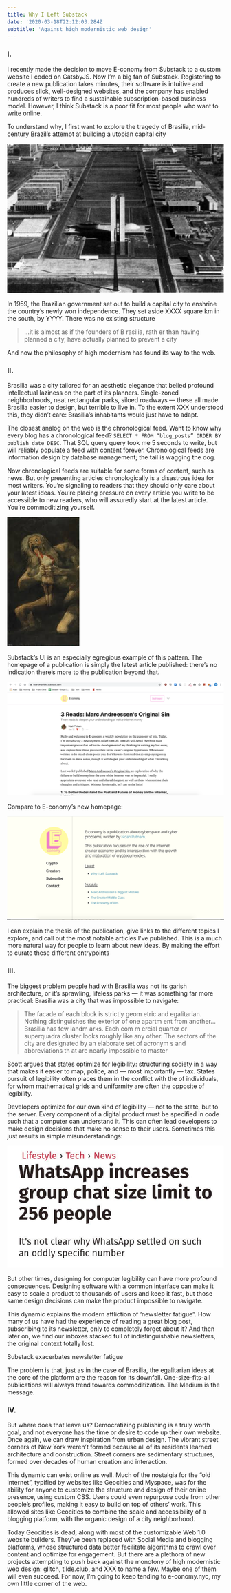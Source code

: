 ```yaml
---
title: Why I Left Substack
date: '2020-03-18T22:12:03.284Z'
subtitle: 'Against high modernistic web design'
---
```


### I.

I recently made the decision to move E-conomy from Substack to a custom website I coded on GatsbyJS. Now I’m a big fan of Substack. Registering to create a new publication takes minutes, their software is intuitive and produces slick, well-designed websites, and the company has enabled hundreds of writers to find a sustainable subscription-based business model. However, I think Substack is a poor fit for most people who want to write online.

To understand why, I first want to explore the tragedy of Brasilia, mid-century Brazil’s attempt at building a utopian capital city

![Brasilia in the 1960s](./brasilia.jpg)

In 1959, the Brazilian government set out to build a capital city to enshrine the country’s newly won independence. They set aside XXXX square km in the south, by YYYY. There was no existing structure

> …it is almost as if the founders of B rasilia, rath er than having planned a city, have actually planned to prevent a city

And now the philosophy of high modernism has found its way to the web.

### II.

Brasilia was a city tailored for an aesthetic elegance that belied profound intellectual laziness on the part of its planners. Single-zoned neighborhoods, neat rectangular parks, siloed roadways — these all made Brasilia easier to design, but terrible to live in. To the extent XXX understood this, they didn’t care: Brasilia’s inhabitants would just have to adapt.

The closest analog on the web is the chronological feed. Want to know why every blog has a chronological feed? `SELECT * FROM “blog_posts” ORDER BY publish_date DESC`. That SQL query query took me 5 seconds to write, but will reliably populate a feed with content forever. Chronological feeds are information design by database management; the tail is wagging the dog.

Now chronological feeds are suitable for some forms of content, such as news. But only presenting articles chronologically is a disastrous idea for most writers. You’re signaling to readers that they should only care about your latest ideas. You’re placing pressure on every article you write to be accessible to new readers, who will assuredly start at the latest article. You’re commoditizing yourself.

<img alt="Saturn Eating his Children" src="./saturn.jpg" title="I mean, do you really want to use a UI component named after this guy?"></img>

Substack’s UI is an especially egregious example of this pattern. The homepage of a publication is simply the latest article published: there’s no indication there’s more to the publication beyond that.

![Substack Homepage](./substack_screenshot.png)

Compare to E-conomy’s new homepage:

![Custom website homepage](./economy_screenshot.png)

I can explain the thesis of the publication, give links to the different topics I explore, and call out the most notable articles I’ve published. This is a much more natural way for people to learn about new ideas. By making the effort to curate these different entrypoints

### III.

The biggest problem people had with Brasilia was not its garish architecture, or it’s sprawling, lifeless parks — it was something far more practical: Brasilia was a city that was impossible to navigate:

> The facade of each block is strictly geom etric and egalitarian. Nothing distinguishes the exterior of one apartm ent from another… Brasilia has few landm arks. Each com m ercial quarter or superquadra cluster looks roughly like any other. The sectors of the city are designated by an elaborate set of acronym s and abbreviations th at are nearly impossible to master

Scott argues that states optimize for legibility: structuring society in a way that makes it easier to map, police, and — most importantly — tax. States pursuit of legibility often places them in the conflict with the of individuals, for whom mathematical grids and uniformity are often the opposite of legibility.

Developers optimize for our own kind of legibility — not to the state, but to the server. Every component of a digital product must be specified in code such that a computer can understand it. This can often lead developers to make design decisions that make no sense to their users. Sometimes this just results in simple misunderstandings:

![WhatsApp Increases group chat size limit to 256 people](./techArticle.jpg)

But other times, designing for computer legibility can have more profound consequences. Designing software with a common interface can make it easy to scale a product to thousands of users and keep it fast, but those same design decisions can make the product impossible to navigate.

This dynamic explains the modern affliction of ‘newsletter fatigue”. How many of us have had the experience of reading a great blog post, subscribing to its newsletter, only to completely forget about it? And then later on, we find our inboxes stacked full of indistinguishable newsletters, the original context totally lost.

Substack exacerbates newsletter fatigue

The problem is that, just as in the case of Brasilia, the egalitarian ideas at the core of the platform are the reason for its downfall. One-size-fits-all publications will always trend towards commoditization. The Medium is the message.

### IV.

But where does that leave us? Democratizing publishing is a truly worth goal, and not everyone has the time or desire to code up their own website. Once again, we can draw inspiration from urban design. The vibrant street corners of New York weren’t formed because all of its residents learned architecture and construction. Street corners are sedimentary structures, formed over decades of human creation and interaction.

This dynamic can exist online as well. Much of the nostalgia for the “old internet”, typified by websites like Geocities and Myspace, was for the ability for anyone to customize the structure and design of their online presence, using custom CSS. Users could even repurpose code from other people’s profiles, making it easy to build on top of others’ work. This allowed sites like Geocities to combine the scale and accessibility of a blogging platform, with the organic design of a city neighborhood.

Today Geocities is dead, along with most of the customizable Web 1.0 website builders. They’ve been replaced with Social Media and blogging platforms, whose structured data better facilitate algorithms to crawl over content and optimize for engagement. But there are a plethora of new projects attempting to push back against the monotony of high modernistic web design: glitch, tilde.club, and XXX to name a few. Maybe one of them will even succeed. For now, I’m going to keep tending to e-conomy.nyc, my own little corner of the web.
